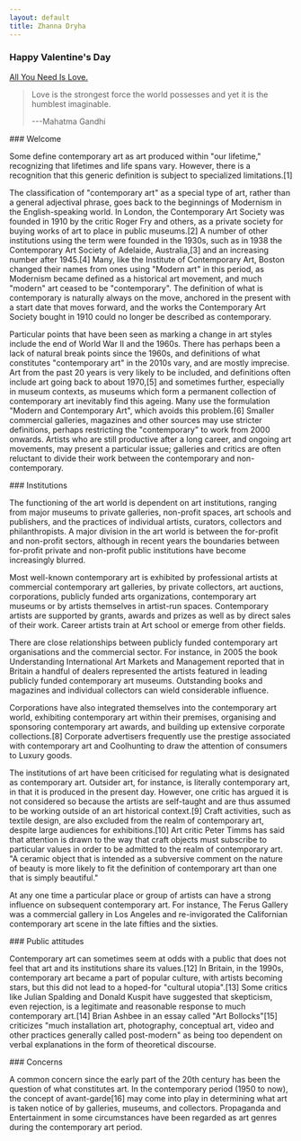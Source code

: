 ```yaml
---
layout: default
title: Zhanna Dryha
---
```

### Happy Valentine's Day

[All You Need Is Love.](./valentines-day)

> Love is the strongest force the world possesses and yet it is the humblest imaginable.
>
> ---Mahatma Gandhi

<div class="section" id="section-2"/>
### Welcome

Some define contemporary art as art produced within "our lifetime," recognizing that lifetimes and life spans vary. However, there is a recognition that this generic definition is subject to specialized limitations.[1]

The classification of "contemporary art" as a special type of art, rather than a general adjectival phrase, goes back to the beginnings of Modernism in the English-speaking world. In London, the Contemporary Art Society was founded in 1910 by the critic Roger Fry and others, as a private society for buying works of art to place in public museums.[2] A number of other institutions using the term were founded in the 1930s, such as in 1938 the Contemporary Art Society of Adelaide, Australia,[3] and an increasing number after 1945.[4] Many, like the Institute of Contemporary Art, Boston changed their names from ones using "Modern art" in this period, as Modernism became defined as a historical art movement, and much "modern" art ceased to be "contemporary". The definition of what is contemporary is naturally always on the move, anchored in the present with a start date that moves forward, and the works the Contemporary Art Society bought in 1910 could no longer be described as contemporary.

Particular points that have been seen as marking a change in art styles include the end of World War II and the 1960s. There has perhaps been a lack of natural break points since the 1960s, and definitions of what constitutes "contemporary art" in the 2010s vary, and are mostly imprecise. Art from the past 20 years is very likely to be included, and definitions often include art going back to about 1970,[5] and sometimes further, especially in museum contexts, as museums which form a permanent collection of contemporary art inevitably find this ageing. Many use the formulation "Modern and Contemporary Art", which avoids this problem.[6] Smaller commercial galleries, magazines and other sources may use stricter definitions, perhaps restricting the "contemporary" to work from 2000 onwards. Artists who are still productive after a long career, and ongoing art movements, may present a particular issue; galleries and critics are often reluctant to divide their work between the contemporary and non-contemporary.

<div class="section" id="section-3"/>
### Institutions

The functioning of the art world is dependent on art institutions, ranging from major museums to private galleries, non-profit spaces, art schools and publishers, and the practices of individual artists, curators, collectors and philanthropists. A major division in the art world is between the for-profit and non-profit sectors, although in recent years the boundaries between for-profit private and non-profit public institutions have become increasingly blurred.

Most well-known contemporary art is exhibited by professional artists at commercial contemporary art galleries, by private collectors, art auctions, corporations, publicly funded arts organizations, contemporary art museums or by artists themselves in artist-run spaces. Contemporary artists are supported by grants, awards and prizes as well as by direct sales of their work. Career artists train at Art school or emerge from other fields.

There are close relationships between publicly funded contemporary art organisations and the commercial sector. For instance, in 2005 the book Understanding International Art Markets and Management reported that in Britain a handful of dealers represented the artists featured in leading publicly funded contemporary art museums.
Outstanding books and magazines and individual collectors can wield considerable influence.

Corporations have also integrated themselves into the contemporary art world, exhibiting contemporary art within their premises, organising and sponsoring contemporary art awards, and building up extensive corporate collections.[8] Corporate advertisers frequently use the prestige associated with contemporary art and Coolhunting to draw the attention of consumers to Luxury goods.

The institutions of art have been criticised for regulating what is designated as contemporary art. Outsider art, for instance, is literally contemporary art, in that it is produced in the present day. However, one critic has argued it is not considered so because the artists are self-taught and are thus assumed to be working outside of an art historical context.[9] Craft activities, such as textile design, are also excluded from the realm of contemporary art, despite large audiences for exhibitions.[10] Art critic Peter Timms has said that attention is drawn to the way that craft objects must subscribe to particular values in order to be admitted to the realm of contemporary art. "A ceramic object that is intended as a subversive comment on the nature of beauty is more likely to fit the definition of contemporary art than one that is simply beautiful."

At any one time a particular place or group of artists can have a strong influence on subsequent contemporary art. For instance, The Ferus Gallery was a commercial gallery in Los Angeles and re-invigorated the Californian contemporary art scene in the late fifties and the sixties.

<div class="section" id="section-4"/>
### Public attitudes

Contemporary art can sometimes seem at odds with a public that does not feel that art and its institutions share its values.[12] In Britain, in the 1990s, contemporary art became a part of popular culture, with artists becoming stars, but this did not lead to a hoped-for "cultural utopia".[13] Some critics like Julian Spalding and Donald Kuspit have suggested that skepticism, even rejection, is a legitimate and reasonable response to much contemporary art.[14] Brian Ashbee in an essay called "Art Bollocks"[15] criticizes "much installation art, photography, conceptual art, video and other practices generally called post-modern" as being too dependent on verbal explanations in the form of theoretical discourse.

<div class="section" id="section-5"/>
### Concerns

A common concern since the early part of the 20th century has been the question of what constitutes art. In the contemporary period (1950 to now), the concept of avant-garde[16] may come into play in determining what art is taken notice of by galleries, museums, and collectors. Propaganda and Entertainment in some circumstances have been regarded as art genres during the contemporary art period.


